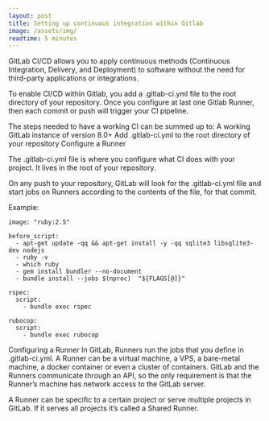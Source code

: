 ```yaml
---
layout: post
title: Setting up continuous integration within Gitlab
image: /assets/img/
readtime: 5 minutes
---
```


GitLab CI/CD allows you to apply continuous methods (Continuous Integration, Delivery, and Deployment) to software without the need for third-party applications or integrations.


To enable CI/CD within Gitlab, you add a .gitlab-ci.yml file to the root directory of your repository.
Once you configure at last one Gitlab Runner, then each commit or push will trigger your CI pipeline.


The steps needed to have a working CI can be summed up to:
A working GitLab instance of version 8.0+
Add .gitlab-ci.yml to the root directory of your repository
Configure a Runner

The .gitlab-ci.yml file is where you configure what CI does with your project. It lives in the root of your repository.

On any push to your repository, GitLab will look for the .gitlab-ci.yml file and start jobs on Runners according to the contents of the file, for that commit.

Example:

```
image: "ruby:2.5"

before_script:
  - apt-get update -qq && apt-get install -y -qq sqlite3 libsqlite3-dev nodejs
  - ruby -v
  - which ruby
  - gem install bundler --no-document
  - bundle install --jobs $(nproc)  "${FLAGS[@]}"

rspec:
  script:
    - bundle exec rspec

rubocop:
  script:
    - bundle exec rubocop
```

Configuring a Runner
In GitLab, Runners run the jobs that you define in .gitlab-ci.yml. A Runner can be a virtual machine, a VPS, a bare-metal machine, a docker container or even a cluster of containers. GitLab and the Runners communicate through an API, so the only requirement is that the Runner’s machine has network access to the GitLab server.

A Runner can be specific to a certain project or serve multiple projects in GitLab. If it serves all projects it’s called a Shared Runner.